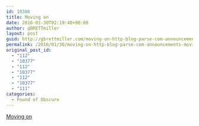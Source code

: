 ```yaml
---
id: 10386
title: Moving on
date: 2016-01-30T02:19:48+00:00
author: gBRETTmiller
layout: post
guid: http://gbrettmiller.com/moving-on-http-blog-parse-com-announcements-moving/
permalink: /2016/01/30/moving-on-http-blog-parse-com-announcements-moving/
original_post_id:
  - "112"
  - "10377"
  - "112"
  - "10377"
  - "112"
  - "10377"
  - "111"
categories:
  - Pound of Obscure
---
```

[Moving on](http://blog.parse.com/announcements/moving-on/)